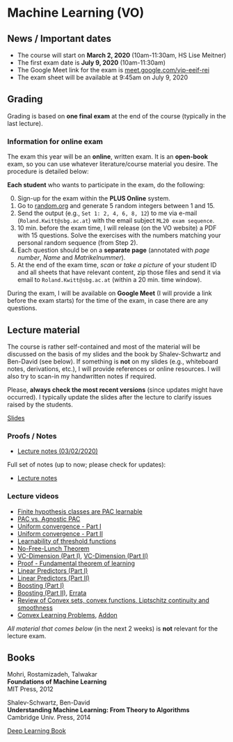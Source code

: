 # Machine Learning (VO)

## News / Important dates

- The course will start on **March 2, 2020** (10am-11:30am, HS Lise Meitner)
- The first exam date is **July 9, 2020** (10am-11:30am)
- The Google Meet link for the exam is [meet.google.com/vjp-eeif-rei](https://meet.google.com/vjp-eeif-rei)
- The exam sheet will be available at 9:45am on July 9, 2020

## Grading

Grading is based on **one final exam** at the end of the course (typically in the last lecture).

### Information for online exam

The exam this year will be an **online**, written exam. It is an **open-book** exam, so you can use 
whatever literature/course material you desire. The procedure is detailed below:

**Each student** who wants to participate in the exam, do the following:

0. Sign-up for the exam within the **PLUS Online** system.
1. Go to [random.org](https://www.random.org/integer-sets/) and generate 5 random integers between 1 and 15.
2. Send the output (e.g., `Set 1: 2, 4, 6, 8, 12`) to me via e-mail (`Roland.Kwitt@sbg.ac.at`) with the email
subject `ML20 exam sequence`.
3. 10 min. before the exam time, I will release (on the VO website) a PDF with 15 questions. Solve the exercises
with the numbers matching your personal random sequence (from Step 2).
4. Each question should be on a **separate page** (annotated with *page number*, *Name* and *Matrikelnummer*).
4. At the end of the exam time, *scan* or *take a picture* of your student ID and all sheets that have relevant content, zip those files and send it via email to `Roland.Kwitt@sbg.ac.at` (within a 20 min. time window).

During the exam, I will be available on **Google Meet** (I will provide a link before the exam starts) for the time 
of the exam, in case there are any questions.

## Lecture material

The course is rather self-contained and most of the material will be discussed on the basis of
my slides and the book by Shalev-Schwartz and Ben-David (see below). If something is **not** on
my slides (e.g., whiteboard notes, derivations, etc.), I will provide references or online
resources. I will also try to scan-in my handwritten notes if required.

Please, **always check the most recent versions** (since updates might have occurred).
I typically update the slides after the lecture to clarify issues raised by the students.

[Slides](ml.pdf)

### Proofs / Notes

- [Lecture notes (03/02/2020)](Lecture_Notes_03022020.pdf)

Full set of notes (up to now; please check for updates):

- [Lecture notes](Lecture-Status-11-05-2020.pdf)

### Lecture videos

- [Finite hypothesis classes are PAC learnable](https://drive.google.com/open?id=1J-uuW35JamGg9STllAe3N3kN4GBuZMBy)
- [PAC vs. Agnostic PAC](https://drive.google.com/open?id=1JxIMEBxl8tk88CwFsWzOaEZyVhOq2Qv2)
- [Uniform convergence - Part I](https://drive.google.com/open?id=10qH-5pfBkoaAUfixv2XKgY27ECJdFa2_)
- [Uniform convergence - Part II](https://drive.google.com/open?id=1mbT12wu0N7m3FE4ub96H7OabBHGfefT-)
- [Learnability of threshold functions](https://drive.google.com/open?id=16KsAmhwzpAfam-JdEL7yfiY6FZfWFHF4)
- [No-Free-Lunch Theorem](https://drive.google.com/open?id=17z77gOSnLstBuxwUrdriw3PgAahN17Ti)
- [VC-Dimension (Part I)](https://drive.google.com/open?id=1OgPgFcirW5VzJ4Ix_lHJfIKWzl73Z7-V), [VC-Dimension (Part II)](https://drive.google.com/open?id=1JFJawqvijPrP8Kv7xnmo0VvPoC78-FVi)
- [Proof - Fundamental theorem of learning](https://drive.google.com/open?id=1kN9C8lVz44o_1DqsX7Dbv_T2mW9exxhi)
- [Linear Predictors (Part I)](https://drive.google.com/open?id=16PvEpTUU_Q17UIq1qtnj89lfWD6alipr)
- [Linear Predictors (Part II)](https://drive.google.com/open?id=1Yuy_x1B24ubIy4EeV2_MP5SyGn90q8xi)
- [Boosting (Part I)](https://drive.google.com/file/d/1BM6BTaFMxa9GL9f-Uy-QBSom7eofaCS4/view?usp=sharing)
- [Boosting (Part II)](https://drive.google.com/file/d/1_PIhpag67C7mBsCxgYKJt3cWDjdEp8W9/view?usp=sharing), [Errata](https://drive.google.com/file/d/1Bj6e2Isi1-T6bZPL5jxeTCPuC3tOis8z/view?usp=sharing)
- [Review of Convex sets, convex functions, Liptschitz continuity and smoothness](https://drive.google.com/file/d/1CkQvoA7VY5GAydOYeX_KqJhqeMCOVj9u/view?usp=sharing)
- [Convex Learning Problems](https://drive.google.com/file/d/1B5CxpcHS5sKEccqXoect2nK6oHn5ttL8/view?usp=sharing), [Addon](https://drive.google.com/file/d/1vpdjW1KiWvZSMlIx1WFB42T7P3Pa2gNG/view?usp=sharing)

*All material that comes below* (in the next 2 weeks) is **not** relevant for the lecture exam.

## Books

Mohri, Rostamizadeh, Talwakar<br>
**Foundations of Machine Learning**<br>
MIT Press, 2012

Shalev-Schwartz, Ben-David<br>
**Understanding Machine Learning: From Theory to Algorithms**<br>
Cambridge Univ. Press, 2014

[Deep Learning Book](http://www.deeplearningbook.org/)
